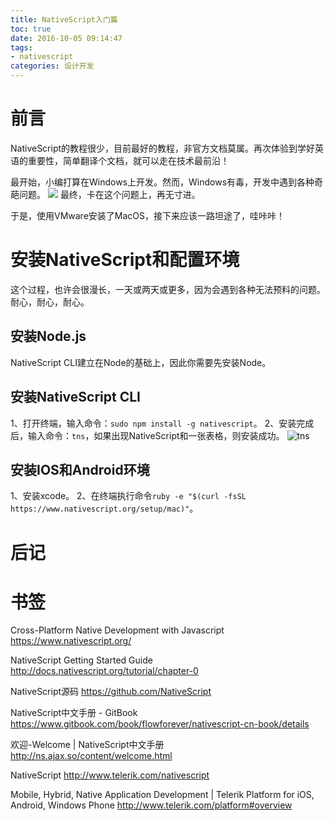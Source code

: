 ```yaml
---
title: NativeScript入门篇
toc: true
date: 2016-10-05 09:14:47
tags:
- nativescript
categories: 设计开发
---
```

# 前言
NativeScript的教程很少，目前最好的教程，非官方文档莫属。再次体验到学好英语的重要性，简单翻译个文档，就可以走在技术最前沿！

最开始，小编打算在Windows上开发。然而，Windows有毒，开发中遇到各种奇葩问题。
![](http://7oxjrx.com1.z0.glb.clouddn.com//imgs/nativescript-start/haxm.jpg)
最终，卡在这个问题上，再无寸进。

于是，使用VMware安装了MacOS，接下来应该一路坦途了，哇咔咔！

<!--more-->

# 安装NativeScript和配置环境
这个过程，也许会很漫长，一天或两天或更多，因为会遇到各种无法预料的问题。耐心，耐心，耐心。

## 安装Node.js
NativeScript CLI建立在Node的基础上，因此你需要先安装Node。

## 安装NativeScript CLI
1、打开终端，输入命令：`sudo npm install -g nativescript`。
2、安装完成后，输入命令：`tns`，如果出现NativeScript和一张表格，则安装成功。
![tns](http://7oxjrx.com1.z0.glb.clouddn.com//imgs/nativescript-start/tns.jpg)

## 安装IOS和Android环境
1、安装xcode。
2、在终端执行命令`ruby -e "$(curl -fsSL https://www.nativescript.org/setup/mac)"`。

# 后记



# 书签
Cross-Platform Native Development with Javascript
https://www.nativescript.org/

NativeScript Getting Started Guide
http://docs.nativescript.org/tutorial/chapter-0

NativeScript源码
https://github.com/NativeScript

NativeScript中文手册 - GitBook
https://www.gitbook.com/book/flowforever/nativescript-cn-book/details

欢迎-Welcome | NativeScript中文手册
http://ns.ajax.so/content/welcome.html

NativeScript
http://www.telerik.com/nativescript

Mobile, Hybrid, Native Application Development | Telerik Platform for iOS, Android, Windows Phone
http://www.telerik.com/platform#overview
